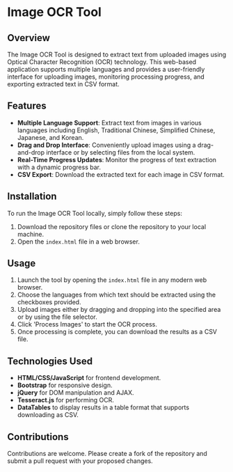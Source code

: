 # Image OCR Tool

## Overview
The Image OCR Tool is designed to extract text from uploaded images using Optical Character Recognition (OCR) technology. This web-based application supports multiple languages and provides a user-friendly interface for uploading images, monitoring processing progress, and exporting extracted text in CSV format.

## Features
- **Multiple Language Support**: Extract text from images in various languages including English, Traditional Chinese, Simplified Chinese, Japanese, and Korean.
- **Drag and Drop Interface**: Conveniently upload images using a drag-and-drop interface or by selecting files from the local system.
- **Real-Time Progress Updates**: Monitor the progress of text extraction with a dynamic progress bar.
- **CSV Export**: Download the extracted text for each image in CSV format.

## Installation
To run the Image OCR Tool locally, simply follow these steps:
1. Download the repository files or clone the repository to your local machine.
2. Open the `index.html` file in a web browser.

## Usage
1. Launch the tool by opening the `index.html` file in any modern web browser.
2. Choose the languages from which text should be extracted using the checkboxes provided.
3. Upload images either by dragging and dropping into the specified area or by using the file selector.
4. Click 'Process Images' to start the OCR process.
5. Once processing is complete, you can download the results as a CSV file.

## Technologies Used
- **HTML/CSS/JavaScript** for frontend development.
- **Bootstrap** for responsive design.
- **jQuery** for DOM manipulation and AJAX.
- **Tesseract.js** for performing OCR.
- **DataTables** to display results in a table format that supports downloading as CSV.

## Contributions
Contributions are welcome. Please create a fork of the repository and submit a pull request with your proposed changes.


